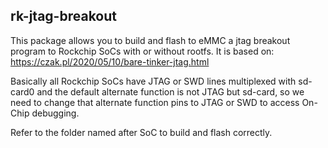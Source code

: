 ## rk-jtag-breakout ##

This package allows you to build and flash to eMMC a jtag breakout program
to Rockchip SoCs with or without rootfs. It is based on:
https://czak.pl/2020/05/10/bare-tinker-jtag.html

Basically all Rockchip SoCs have JTAG or SWD lines multiplexed with
sd-card0 and the default alternate function is not JTAG but sd-card, so
we need to change that alternate function pins to JTAG or SWD to access
On-Chip debugging.

Refer to the folder named after SoC to build and flash correctly.
